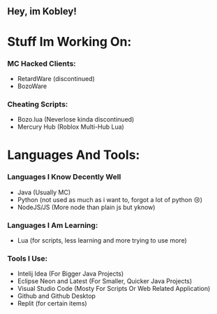 ## Hey, im Kobley!

# Stuff Im Working On:

### MC Hacked Clients:
- RetardWare (discontinued)
- BozoWare

### Cheating Scripts:
- Bozo.lua (Neverlose kinda discontinued)
- Mercury Hub (Roblox Multi-Hub Lua)

# Languages And Tools:

### Languages I Know Decently Well
- Java (Usually MC)
- Python (not used as much as i want to, forgot a lot of python 😢)
- NodeJS/JS (More node than plain js but yknow)

### Languages I Am Learning:
- Lua (for scripts, less learning and more trying to use more)

### Tools I Use:
- Intelij Idea (For Bigger Java Projects)
- Eclipse Neon and Latest (For Smaller, Quicker Java Projects)
- Visual Studio Code (Mosty For Scripts Or Web Related Application)
- Github and Github Desktop
- Replit (for certain items)
